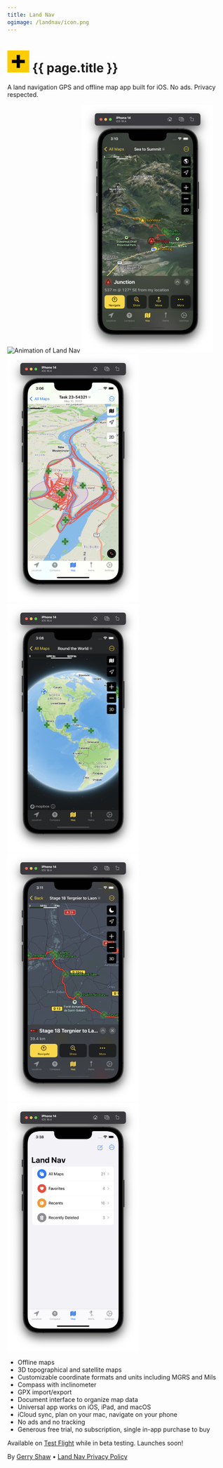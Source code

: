 ```yaml
---
title: Land Nav
ogimage: /landnav/icon.png
---
```


# <img alt="Land Nav app icon" src="icon.png" width="50px"> {{ page.title }}

A land navigation GPS and offline map app built for iOS. No ads. Privacy respected.

<img alt="Animation of Land Nav" src="screenshots/00.gif" width="296px">
<img alt="Screenshot of Land Nav" src="screenshots/01.png" width="300px">
<img alt="Screenshot of Land Nav" src="screenshots/02.png" width="300px">
<img alt="Screenshot of Land Nav" src="screenshots/03.png" width="300px">
<img alt="Screenshot of Land Nav" src="screenshots/04.png" width="300px">
<img alt="Screenshot of Land Nav" src="screenshots/05.png" width="300px">

- Offline maps
- 3D topographical and satellite maps
- Customizable coordinate formats and units including MGRS and Mils
- Compass with inclinometer
- GPX import/export
- Document interface to organize map data
- Universal app works on iOS, iPad, and macOS
- iCloud sync, plan on your mac, navigate on your phone
- No ads and no tracking
- Generous free trial, no subscription, single in-app purchase to buy

Available on [Test Flight](https://testflight.apple.com/join/H0KyC9eP) while in beta testing. Launches soon!

<!--
<a href="https://apps.apple.com/us/app/birds-near-me/id918377574?itsct=apps_box_badge&amp;itscg=30200" style="display: inline-block; overflow: hidden; border-radius: 13px; width: 250px; height: 83px;"><img src="https://tools.applemediaservices.com/api/badges/download-on-the-app-store/black/en-us?size=250x83&amp;releaseDate=1412812800?h=5677661d9ae4c8ba256daa38c3ae4807" alt="Download on the App Store" style="border-radius: 13px; width: 250px; height: 83px;"></a>
-->

By [Gerry Shaw](/) • [Land Nav Privacy Policy](/landnav/privacy)
